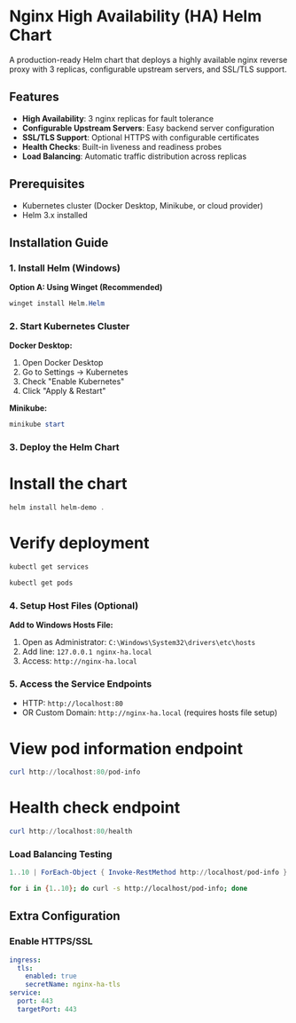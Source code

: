 # Nginx High Availability (HA) Helm Chart

A production-ready Helm chart that deploys a highly available nginx reverse proxy with 3 replicas, configurable upstream servers, and SSL/TLS support.

## Features

- **High Availability**: 3 nginx replicas for fault tolerance
- **Configurable Upstream Servers**: Easy backend server configuration
- **SSL/TLS Support**: Optional HTTPS with configurable certificates
- **Health Checks**: Built-in liveness and readiness probes
- **Load Balancing**: Automatic traffic distribution across replicas

## Prerequisites

- Kubernetes cluster (Docker Desktop, Minikube, or cloud provider)
- Helm 3.x installed

## Installation Guide

### 1. Install Helm (Windows)

**Option A: Using Winget (Recommended)**
```powershell
winget install Helm.Helm
```

### 2. Start Kubernetes Cluster

**Docker Desktop:**
1. Open Docker Desktop
2. Go to Settings → Kubernetes
3. Check "Enable Kubernetes"
4. Click "Apply & Restart"

**Minikube:**
```powershell
minikube start
```

### 3. Deploy the Helm Chart

# Install the chart
```powershell
helm install helm-demo .
```
# Verify deployment
```powershell
kubectl get services
```
```powershell
kubectl get pods
```

### 4. Setup Host Files (Optional)
**Add to Windows Hosts File:**
1. Open as Administrator: `C:\Windows\System32\drivers\etc\hosts`
2. Add line: `127.0.0.1 nginx-ha.local`
3. Access: `http://nginx-ha.local`

### 5. Access the Service Endpoints
- HTTP: `http://localhost:80`
- OR Custom Domain: `http://nginx-ha.local` (requires hosts file setup)

# View pod information endpoint
```powershell
curl http://localhost:80/pod-info
```
# Health check endpoint
```powershell
curl http://localhost:80/health
```

### Load Balancing Testing

```powershell
1..10 | ForEach-Object { Invoke-RestMethod http://localhost/pod-info }
```

```bash
for i in {1..10}; do curl -s http://localhost/pod-info; done
```

## Extra Configuration

### Enable HTTPS/SSL

```yaml
ingress:
  tls:
    enabled: true
    secretName: nginx-ha-tls
service:
  port: 443
  targetPort: 443
```